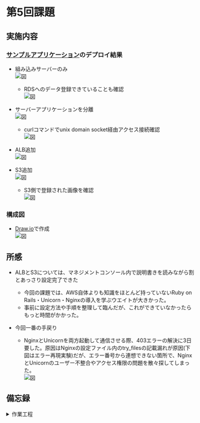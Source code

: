 # 第5回課題

## 実施内容

### [サンプルアプリケーション](https://github.com/yuta-ushijima/raisetech-live8-sample-app)のデプロイ結果

- 組み込みサーバーのみ  
    ![図](images_lec5/fruit_db_enbded.PNG)  

  - RDSへのデータ登録できていることも確認  
      ![図](images_lec5/check_RDS_table.PNG)  


- サーバーアプリケーションを分離  
    ![図](images_lec5/start_status_nginx_unicorn.PNG)  

  - curlコマンドでunix domain socket経由アクセス接続確認  
      ![図](images_lec5/curl_socket_nginx.PNG)  


- ALB追加  
    ![図](images_lec5/access_through_alb.PNG)  


- S3追加  
    ![図](images_lec5/s3_test3.PNG)  

    - S3側で登録された画像を確認  
      ![図](images_lec5/s3_test4.PNG)  


### 構成図

- [Draw.io](https://app.diagrams.net/)で作成  
    ![図](images_lec5/AWS_Architecture.PNG)  



## 所感

- ALBとS3については、マネジメントコンソール内で説明書きを読みながら割とあっさり設定完了できた  
  - 今回の課題では、AWS自体よりも知識をほとんど持っていないRuby on Rails・Unicorn・Nginxの導入を学ぶウエイトが大きかった。 
  - 事前に設定方法や手順を整理して臨んだが、これができていなかったらもっと時間がかかった。 


- 今回一番の手戻り  
    - NginxとUnicornを両方起動して通信させる際、403エラーの解決に3日要した。原因はNginxの設定ファイル内のtry_filesの記載漏れが原因\(下図はエラー再現実験\)だが、エラー番号から連想できない箇所で、NginxとUnicornのユーザー不整合やアクセス権限の問題を散々探してしまった。  
      ![図](images_lec5/error_try_files.PNG)  


## 備忘録

<details>
<summary>作業工程</summary>

1. EC2にSSHで接続  
   ![図](images_lec5/ssh.PNG)  

2. yumの最新化  
   ![図](/images_lec5/sudo_yum_update.PNG)  

    ```
    sudo yum update
    ```

3. MariaDBのアンインストール
- MariaDBがインストールされていることを確認  
  ![図](images_lec5/yum_installed_mariadb.PNG)  

  ```
  yum list installed | grep mariadb
  ```

- MariaDBの削除\(-yオプションで確認省略\)  
  ![図](images_lec5/mariadb_list_remove.PNG)  

  ```
  sudo yum remove -y mariadb-*
  ```

4. インストール
- git  
  ![図](images_lec5/install_git.PNG)  

  ```
  sudo yum install git  
  ```

- ruby 3.1.2  
    - GPG取得\(GNU Privacy Guard：公開鍵\)・RVMインストール  
      ![図](images_lec5/RVM_GPGkey.PNG)  
      
      ```
      gpg2 --keyserver keyserver.ubuntu.com --recv-keys 409B6B1796C275462A1703113804BB82D39DC0E3 7D2BAF1CF37B13E2069D6956105BD0E739499BDB
      curl -sSL https://get.rvm.io | bash -s stable
      ```
 
    - Rubyのインストール・設定反映・デフォルト設定  
      ![図](images_lec5/source_RVM.PNG)  
      ![図](images_lec5/use_version_RVM.PNG)  

      ```
      source /home/ec2-user/.rvm/scripts/rvm
      rvm use --default 3.1.2
      source ~/.bash_profile
      ruby -v
      ```

- Bundler 2.3.14  
  ![図](images_lec5/installBundler.PNG)  

  ```
  gem install bundler -v 2.3.14
  bundler -v
  ```

- Rails 7.0.4  
  ![図](images_lec5/installRails.PNG)  

  ```
  gem install rails -v 7.0.4
  rails -v
  ```

- Node v17.9.1  
  ![図](images_lec5/installNVM.PNG)  
  ![図](images_lec5/use_version_Node.PNG)  

  ```
  curl -o- https://raw.githubusercontent.com/nvm-sh/nvm/v0.39.5/install.sh | bash
  . ~/.nvm/nvm.sh
  nvm -v
  nvm install 17.9.1
  nvm use 17.9.1
  node -v
  ```

- yarn 1.22.19  
  ![図](images_lec5/install_use_version_Yarn.PNG)  

  ```
  npm install -g yarn@1.22.19
  yarn -v
  ```

- MySQL  
    - インストール\(参考：[リンク](https://github.com/MasatoshiMizumoto/raisetech_documents/blob/main/aws/docs/install_mysql_on_cloud9_amazon_linux_2.md)\)  
      ![図](images_lec5/installMySQL1.PNG)  
      ![図](images_lec5/installMySQL2.PNG)  

      ```
      curl -fsSL https://raw.githubusercontent.com/MasatoshiMizumoto/raisetech_documents/main/aws/scripts/mysql_amazon_linux_2.sh | sh
      yum list installed | grep mysql
      ```

    - MySQLの起動・停止・状態確認  
      ![図](images_lec5/statusMySQL.PNG)  

      ```
      sudo systemctl start mysqld
      ```

      ```
      sudo service mysqld stop
      ```

      ```
      systemctl status mysqld.service
      ```

5. サンプルアプリケーションのクローン  
   ![図](images_lec5/git_clone.PNG)  

    ```
    git clone https://github.com/yuta-ushijima/raisetech-live8-sample-app.git
    ```

6. サンプルアプリケーションの環境設定と起動

- database.ymlの作成\(サンプルファイルからコピー\)  
  ![図](images_lec5/copy_database_yml.PNG)  

  ```
  cp config/database.yml.sample config/database.yml
  ```

- database.ymlの編集  
  ![図](images_lec5/vi_command_edit.PNG)  

  ```
  default: &default
  adapter: mysql2
  encoding: utf8mb4
  pool: <%= ENV.fetch("RAILS_MAX_THREADS") { 5 } %>
  username: RDSのユーザー名
  password: RDSのパスワード
  host: RDSのエンドポイント
  ```

- 環境構築  
  ![図](images_lec5/setupDatabase.PNG)  

  ```
  bin/setup
  ```

- アプリケーションサーバーの起動  
  ![図](images_lec5/bin_dev.PNG)  

  ```
  bin/dev
  ```

- EC2のインバウンドルールで3000番ポート追加  
  ![図](images_lec5/EC2_SG_add_port3000.PNG)  

7. Web サーバー\(Nginx\)とAP サーバー\(Unicorn\)の設定  

- Unicornのインストール  

  > [!IMPORTANT]  
  > 組み込みサーバーによる起動成功を確認後に着手

  - Gemfileに以下コードが記載されていることを確認  

    ```ruby:Gemfile
    gem 'unicorn'
    ```

  - インストールコマンド実行
    ![図](images_lec5/install_bundle_unicorn.PNG)  

    ```
    bundle install
    ```

- 設定用ファイルの作成・編集  
  [`unicorn.rb`](https://github.com/herokaijp/devcenter/wiki/Rails-unicorn#%E8%A8%AD%E5%AE%9A)を編集し、sockteファイル・pidファイルの保存先を見直し  
  ![図](images_lec5/update_pid_socket_folder.PNG)  

  ```
  vi config/unicorn.rb
  ```

- Unicornの起動・停止・状態確認  
  > [!NOTE]  
  > 起動時に\-pオプションでポート番号指定、\-Eオプションで環境指定\(`deveopment`は開発環境、`production`は本番環境\)、-Dオプションでデーモン\(常駐\)プロセス

  ```
  bundle exec unicorn -c config/unicorn.rb -p 3000 -E development -D
  ```

  > [!IMPORTANT]  
  > pidファイルの保管場所にパスを修正しないと、pidファイルが無い旨のエラーが出て停止できない  

  ```
  kill -QUIT `cat tmp/pids/unicorn.pid`
  ```

  ```
  ps -ef | grep unicorn | grep -v grep
  ```

  ![図](images_lec5/start_status_unicorn.PNG)  

  エラー時は以下を確認  
  ![図](images_lec5/error_RDS_not_activate1.PNG)  
  ![図](images_lec5/error_RDS_not_activate2.PNG)  
  
  ```
  cat log/unicorn.log
  ```

  Unicorn起動し動作確認  
  ![図](images_lec5/fruit_db_unicorn.PNG)  

  ```
  curl --unix-socket /home/ec2-user/raisetech-live8-sample-app/tmp/sockets/unicorn.sock http://\(パブリックIPアドレス\)
  ```

- Nginxのインストール  

  > [!IMPORTANT]  
  > Unicorn使用し起動成功を確認後に着手

  - インストールコマンドの確認  
    ![図](images_lec5/AWS_extras.PNG)  
    ![図](images_lec5/AWS_extras_enable_nginx.PNG)  

    ```
    amazon-linux-extras | grep "nginx"
    sudo amazon-linux-extras enable nginx1
    ```

  - インストールコマンドの実行  
    ![図](images_lec5/install_nginx.PNG)  

    ````
    sudo yum clean metadata
    sudo yum install nginx
    nginx -v
    ```


- 設定用ファイルの作成・編集・内容チェック  
  ![図](images_lec5/nginx_cnf_update_point1.PNG)  
  ![図](images_lec5/nginx_cnf_update_point.PNG)  

  ```
  sudo cp -a /etc/nginx/nginx.conf /etc/nginx/nginx.conf.sample
  sudo vi /etc/nginx/nginx.conf
  sudo nginx -t
  ```

  `local@unicorn`の記述の中に`proxy_set_header`がないと以下エラー  
    ![図](images_lec5/error_proxy_set.PNG)  


  - `server`の記述の中に`try_files`がないと以下エラー\(下図はエラー再現実験\)  
    ![図](images_lec5/forbidden_by_tryfiles.PNG)  
    ![図](images_lec5/error_try_files.PNG)  


  - Nginxの起動・停止・状態確認\(下図はエラー再現実験\)  
    ![図](images_lec5/start_status_nginx_only.PNG)  
    ![図](images_lec5/test_status_start_nginx.PNG)  
    ![図](images_lec5/ps_aux_unicorn_nginx.PNG)  

    ```
    sudo systemctl start nginx
    ```

    ```
    sudo systemctl stop nginx
    ```

    ```
    systemctl status nginx
    ps aux | grep nginx
    ```


  - EC2インスタンス起動時とあわせた自動起動ON/OFF  

    ```
    sudo systemctl enable nginx
    sudo systemctl disable nginx
    ```


  - エラー時は以下を確認  

    ```
    sudo cat /var/log/nginx/error.log
    ```


- `config/environments/development.rb`の設定変更後、CSS有効化のため以下コマンド実行  
  ![図](images_lec5/css_enhance.PNG)  

  ```
  bin/rails assets:precompile  
  ```


- EC2のインバウンドルールに80番ポート追加  
  ![図](images_lec5/SGupdated.PNG)  

8. ALBの設定

- ALBの設定  
  ![図](images_lec5/elb-1.PNG)  


- ALB用のセキュリティグループの設定  
  ![図](images_lec5/ELB_SG_properties.PNG)  


- ターゲットグループの設定とヘルスチェック\(要アプリ起動\)  
  ![図](images_lec5/tg-1.PNG)  
  ![図](images_lec5/tg_healsth_check1.PNG)  
  ![図](images_lec5/alb-properties-1.PNG)  


- ALB経由でアクセスしたところブロック ⇒ `sconfig/environments/development.rb`の設定変更で解消  
  ![図](images_lec5/update_config_environments_development.PNG)  

9. S3の設定

- S3の作成   
  ![図](images_lec5/S3_properties.PNG)  
  ![図](images_lec5/S3_encryption_default_setting.PNG)  


- IAMユーザーの作成\(S3アクセス用\)  
  - ユーザーを新規作成しS3FullAccess権限付与  
    ![図](images_lec5/IAM_attatch_Policy.PNG)  
    ![図](images_lec5/IAM-make-key.PNG)  
    ![図](images_lec5/IAM-make-Key-UseCase.PNG)  

  - access_keyとsecret_access_keyを取得  
    ![図](images_lec5/IAM-Key-DL.PNG)  
    ![図](images_lec5/IAM-properties.PNG)  


- EC2にS3接続用のIAMロールを作成して付与  
  - S3FullAccess権限付与  
    ![図](images_lec5/IAMRole_Properties_S3Full.PNG)  

  - EC2にIAMロール付与  
    ![図](images_lec5/IAMRole_Set_EC2.PNG)  


- Unicornの設定ファイル編集  
  - `Gemfile`の設定変更\(要すれば\)  
    ![図](images_lec5/edit_gemfile.PNG)  

    ```
    gem 'aws-sdk-s3', require: false
    ```

  - `config/storage.yml`の設定変更  
    ![図](images_lec5/edit_storage_yml.PNG)  

    ```
    service: S3
    region: <バケットのリージョン>
    bucket: <バケットの名称>
    access_key_id: <%= Rails.application.credentials.dig(:aws, :access_key_id) %>
    secret_access_key: <%= Rails.application.credentials.dig(:aws, :secret_access_key) %>
    ```

  - S3アクセス用のIAMユーザーのaccess_keyとsecret_access_keyを登録  
    ![図](images_lec5/edit_master_key.PNG)  

    ```
    EDITOR=vi rails credentials:edit
    access_key: ＜IAMユーザーのaccess_key＞
    secret_access_key: ＜IAMユーザーのsecret_access_key＞
    ```

    > [!NOTE]  
    > 登録時に以下エラーメッセージが出たら、古い`credentials.yml.enc`をリネームして退避、`config/master.key`、`credentials.yml.enc`を新規作成  

    ![図](images_lec5/editoor_vi_credentials.PNG)  

    ```
    mv config/credentials.yml.enc config/credentials_old.yml.enc
    touch config/master.key
    ```

  - `config/environments/development.rb`の設定変更  
    ![図](images_lec5/edit_config_environments_development_rb.PNG)  

    ```
    config.active_storage.service = :amazon
    ```


- EC2、Nginx、Unicorn、RDSを起動して動作確認  
  ![図](images_lec5/S3_test1.PNG)  
  ![図](images_lec5/s3_test2.PNG)  

  </details>
